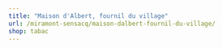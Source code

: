 ```yaml
---
title: "Maison d'Albert, fournil du village"
url: /miramont-sensacq/maison-dalbert-fournil-du-village/
shop: tabac
---
```

